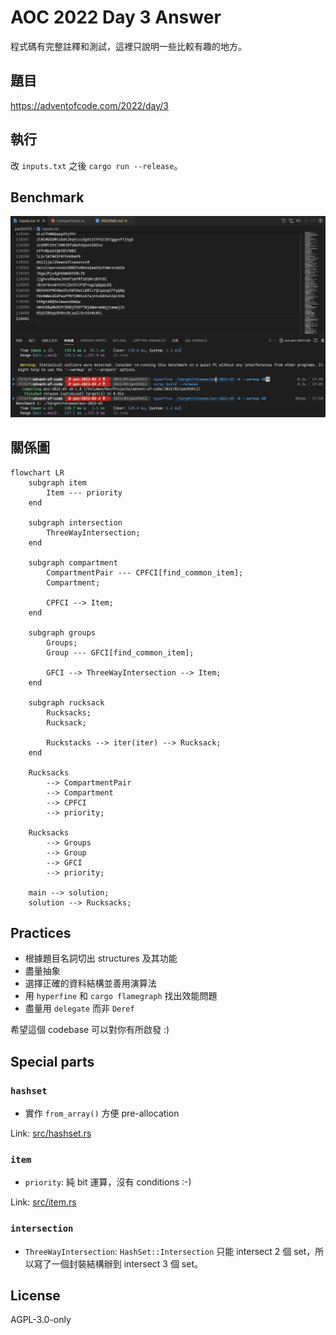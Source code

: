 # AOC 2022 Day 3 Answer

程式碼有完整註釋和測試，這裡只說明一些比較有趣的地方。

## 題目

<https://adventofcode.com/2022/day/3>

## 執行

改 `inputs.txt` 之後 `cargo run --release`。

## Benchmark

![130.7ms in 110400 lines](docs/benchmark.130ms.webp)

## 關係圖

```mermaid
flowchart LR
    subgraph item
        Item --- priority
    end

    subgraph intersection
        ThreeWayIntersection;
    end

    subgraph compartment
        CompartmentPair --- CPFCI[find_common_item];
        Compartment;

        CPFCI --> Item;
    end

    subgraph groups
        Groups;
        Group --- GFCI[find_common_item];

        GFCI --> ThreeWayIntersection --> Item;
    end

    subgraph rucksack
        Rucksacks;
        Rucksack;

        Ruckstacks --> iter(iter) --> Rucksack;
    end

    Rucksacks
        --> CompartmentPair
        --> Compartment
        --> CPFCI
        --> priority;

    Rucksacks
        --> Groups
        --> Group
        --> GFCI
        --> priority;

    main --> solution;
    solution --> Rucksacks;
```

## Practices

- 根據題目名詞切出 structures 及其功能
- 盡量抽象
- 選擇正確的資料結構並善用演算法
- 用 `hyperfine` 和 `cargo flamegraph` 找出效能問題
- 盡量用 `delegate` 而非 `Deref`

希望這個 codebase 可以對你有所啟發 :)

## Special parts

### `hashset`

- 實作 `from_array()` 方便 pre-allocation

Link: [src/hashset.rs](src/hashset.rs)

### `item`

- `priority`: 純 bit 運算，沒有 conditions :-)

Link: [src/item.rs](src/item.rs)

### `intersection`

- `ThreeWayIntersection`: `HashSet::Intersection` 只能 intersect 2 個 set，所以寫了一個封裝結構辦到 intersect 3 個 set。

## License

AGPL-3.0-only
